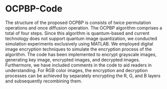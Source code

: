 # OCPBP-Code
The structure of the proposed OCPBP is consists of twice permutation operations and once diffusion operation.
The OCPBP algorithm comprises a total of four steps. 
Since this algorithm is quantum-based and current technology does not support quantum image quantization, we conducted simulation experiments exclusively using MATLAB.
We employed digital image encryption techniques to simulate the encryption process of the algorithm.
The code has been implemented to encrypt grayscale images, generating key image, encrypted images, and decrypted images. 
Furthermore, we have included comments in the code to aid readers in understanding.
For RGB color images, the encryption and decryption processes can be achieved by separately encrypting the R, G, and B layers and subsequently recombining them.

